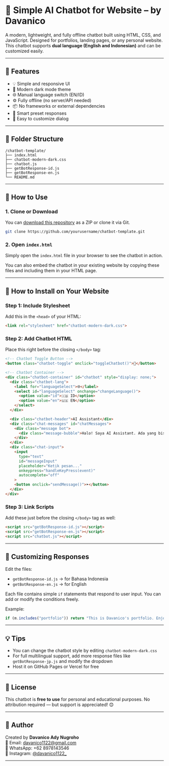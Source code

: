 # 💬 Simple AI Chatbot for Website – by Davanico

A modern, lightweight, and fully offline chatbot built using HTML, CSS, and JavaScript. Designed for portfolios, landing pages, or any personal website. This chatbot supports **dual language (English and Indonesian)** and can be customized easily.

---

## 🌟 Features

- 💡 Simple and responsive UI
- 🌙 Modern dark mode theme
- 🌐 Manual language switch (EN/ID)
- ⚙️ Fully offline (no server/API needed)
- 📦 No frameworks or external dependencies
- 💬 Smart preset responses
- 🧠 Easy to customize dialog

---

## 📁 Folder Structure

```
/chatbot-template/
├── index.html
├── chatbot-modern-dark.css
├── chatbot.js
├── getBotResponse-id.js
├── getBotResponse-en.js
└── README.md
```

---

## 🚀 How to Use

### 1. Clone or Download

You can [download this repository](https://github.com/your-repo/chatbot-template) as a ZIP or clone it via Git.

```bash
git clone https://github.com/yourusername/chatbot-template.git
```

### 2. Open `index.html`

Simply open the `index.html` file in your browser to see the chatbot in action.

You can also embed the chatbot in your existing website by copying these files and including them in your HTML page.

---

## 🔧 How to Install on Your Website

### Step 1: Include Stylesheet

Add this in the `<head>` of your HTML:

```html
<link rel="stylesheet" href="chatbot-modern-dark.css">
```

### Step 2: Add Chatbot HTML

Place this right before the closing `</body>` tag:

```html
<!-- Chatbot Toggle Button -->
<button class="chatbot-toggle" onclick="toggleChatbot()">💬</button>

<!-- Chatbot Container -->
<div class="chatbot-container" id="chatbot" style="display: none;">
  <div class="chatbot-lang">
    <label for="languageSelect">🌐</label>
    <select id="languageSelect" onchange="changeLanguage()">
      <option value="id">🇮🇩 ID</option>
      <option value="en">🇺🇸 EN</option>
    </select>
  </div>

  <div class="chatbot-header">AI Assistant</div>
  <div class="chat-messages" id="chatMessages">
    <div class="message bot">
      <div class="message-bubble">Halo! Saya AI Assistant. Ada yang bisa saya bantu? 😊</div>
    </div>
  </div>
  <div class="chat-input">
    <input 
      type="text" 
      id="messageInput" 
      placeholder="Ketik pesan..." 
      onkeypress="handleKeyPress(event)" 
      autocomplete="off"
    >
    <button onclick="sendMessage()">➤</button>
  </div>
</div>
```

### Step 3: Link Scripts

Add these just before the closing `</body>` tag as well:

```html
<script src="getBotResponse-id.js"></script>
<script src="getBotResponse-en.js"></script>
<script src="chatbot.js"></script>
```

---

## 🧠 Customizing Responses

Edit the files:

- `getBotResponse-id.js` → for Bahasa Indonesia
- `getBotResponse-en.js` → for English

Each file contains simple `if` statements that respond to user input. You can add or modify the conditions freely.

Example:

```js
if (m.includes("portfolio")) return "This is Davanico's portfolio. Enjoy exploring!";
```

---

## 💡 Tips

- You can change the chatbot style by editing `chatbot-modern-dark.css`
- For full multilingual support, add more response files like `getBotResponse-jp.js` and modify the dropdown
- Host it on GitHub Pages or Vercel for free

---

## 📜 License

This chatbot is **free to use** for personal and educational purposes. No attribution required — but support is appreciated! 😊

---

## 👤 Author

Created by **Davanico Ady Nugroho**  
📧 Email: davanico1122@gmail.com  
📱 WhatsApp: +62 8978143546  
📸 Instagram: [@davanico1122_](https://instagram.com/davanico1122_)

---
